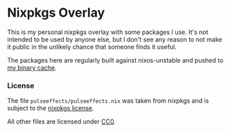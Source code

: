 # Nixpkgs Overlay

This is my personal nixpkgs overlay with some packages I use. It's not intended
to be used by anyone else, but I don't see any reason to not make it public in
the unlikely chance that someone finds it useful.

The packages here are regularly built against nixos-unstable and pushed to [my
binary cache][1].

### License

The file `pulseeffects/pulseeffects.nix` was taken from nixpkgs and is subject to the [nixpkgs license][2].

All other files are licensed under [CC0][3].

[1]: https://internetunexplorer.cachix.org/
[2]: https://github.com/NixOS/nixpkgs/blob/master/COPYING
[3]: https://creativecommons.org/publicdomain/zero/1.0/
